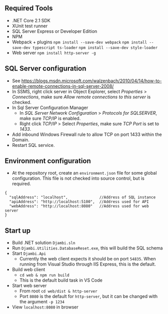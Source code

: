 ## Required Tools
- .NET Core 2.1 SDK
- XUnit test runner
- SQL Server Express or Developer Edition
- NPM
- Webpack + plugins
    `npm install --save-dev webpack`
    `npm install --save-dev typescript ts-loader`
    `npm install --save-dev style-loader`
- Web server
    `npm install http-server -g`    

## SQL Server configuration
- See https://blogs.msdn.microsoft.com/walzenbach/2010/04/14/how-to-enable-remote-connections-in-sql-server-2008/
- In SSMS, right click server in Object Explorer, select _Properties_ > _Connections_, make sure _Allow remote connections to this server_ is checked.
- In Sql Server Configuration Manager 
    - In _SQL Server Network Configuration_ > _Protocols for SQLSERVER_, make sure _TCP/IP_ is enabled.
    - Right click _TCP/IP_ > Select _Properties_, make sure _TCP Port_ is set to _1433_.
- Add inbound Windows Firewall rule to allow TCP on port 1433 within the Domain.
- Restart SQL service.

## Environment configuration
- At the repository root, create an `environment.json` file for some global configuration. This file is not checked into source control, but is required.

```
{
  "sqlAddress": "localhost",              //Address of SQL instance
  "apiAddress": "http://localhost:5100",  //Address used for API
  "webAddress": "http://localhost:8080"   //Address used for web server
}
```

## Start up
- Build .NET solution `Djambi.sln`
- Run `Djambi.Utilities.DatabaseReset.exe`, this will build the SQL schema
- Start `Djambi.Api`
    - Currently the web client expects it should be on port `54835`. When running from Visual Studio through IIS Express, this is the default.
- Build web client 
    - `cd web & npm run build`
    - This is the default build task in VS Code
- Start web server
    - From root `cd web/dist & http-server`
    - Port `8080` is the default for `http-server`, but it can be changed with the argument `-p 1234`
- View `localhost:8080` in browser
